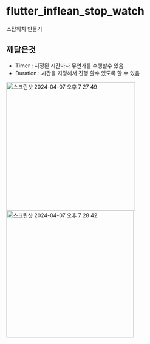 # flutter_inflean_stop_watch

스탑워치 만들기

## 깨달은것
- Timer : 지정된 시간마다 무언가를 수행할수 있음
- Duration : 시간을 지정해서 진행 할수 있도록 할 수 있음

<img width="339" alt="스크린샷 2024-04-07 오후 7 27 49" src="https://github.com/hee462/flutter_inflean_stop_watch/assets/130423866/2f390002-c71f-49bb-a859-6fde01b4159f">
<img width="335" alt="스크린샷 2024-04-07 오후 7 28 42" src="https://github.com/hee462/flutter_inflean_stop_watch/assets/130423866/99fbb192-c053-49b2-9a59-ac5d76adc5a7">
